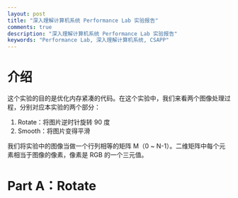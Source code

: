 ```yaml
---
layout: post
title: "深入理解计算机系统 Performance Lab 实验报告"
comments: true
description: "深入理解计算机系统 Performance Lab 实验报告"
keywords: "Performance Lab, 深入理解计算机系统, CSAPP"
---
```


# 介绍

这个实验的目的是优化内存紧凑的代码。在这个实验中，我们来看两个图像处理过程，分别对应本实验的两个部分：

1. Rotate：将图片逆时针旋转 90 度
2. Smooth：将图片变得平滑

我们将实验中的图像当做一个行列相等的矩阵 M（0 ~ N-1）。二维矩阵中每个元素相当于图像的像素，像素是 RGB 的一个三元值。

# Part A：Rotate



